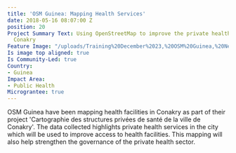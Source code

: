 ```yaml
---
title: 'OSM Guinea: Mapping Health Services'
date: 2018-05-16 08:07:00 Z
position: 20
Project Summary Text: Using OpenStreetMap to improve the private health sector in
  Conakry
Feature Image: "/uploads/Training%20December%2023,%20OSM%20Guinea,%20Nethope%202017.jpg"
Is image top aligned: true
Is Community-Led: true
Country:
- Guinea
Impact Area:
- Public Health
Micrograntee: true
---
```


OSM Guinea have been mapping health facilities in Conakry as part of their project 'Cartographie des structures privées de santé de la ville de Conakry'. The data collected highlights private health services in the city which will be used to improve access to health facilities. This mapping will also help strengthen the governance of the private health sector.
